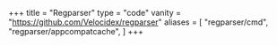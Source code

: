 +++
title = "Regparser"
type = "code"
vanity = "https://github.com/Velocidex/regparser"
aliases = [
    "regparser/cmd",
    "regparser/appcompatcache",
]
+++